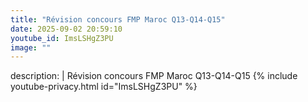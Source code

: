 ```yaml
---
title: "Révision concours FMP Maroc Q13-Q14-Q15"
date: 2025-09-02 20:59:10 
youtube_id: ImsLSHgZ3PU
image: ""
---
```

description: |
  Révision concours FMP Maroc Q13-Q14-Q15
{% include youtube-privacy.html id="ImsLSHgZ3PU" %}
